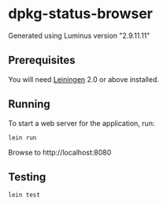# dpkg-status-browser

Generated using Luminus version "2.9.11.11"

## Prerequisites

You will need [Leiningen][1] 2.0 or above installed.

[1]: https://github.com/technomancy/leiningen

## Running

To start a web server for the application, run:

    lein run

Browse to http://localhost:8080

## Testing

    lein test

